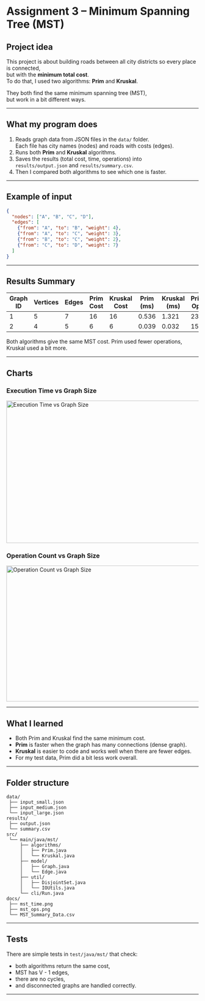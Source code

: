 # Assignment 3 – Minimum Spanning Tree (MST)

## Project idea
This project is about building roads between all city districts so every place is connected,  
but with the **minimum total cost**.  
To do that, I used two algorithms: **Prim** and **Kruskal**.

They both find the same minimum spanning tree (MST),  
but work in a bit different ways.

---

## What my program does
1. Reads graph data from JSON files in the `data/` folder.  
   Each file has city names (nodes) and roads with costs (edges).
2. Runs both **Prim** and **Kruskal** algorithms.
3. Saves the results (total cost, time, operations) into  
   `results/output.json` and `results/summary.csv`.
4. Then I compared both algorithms to see which one is faster.

---

## Example of input
```json
{
  "nodes": ["A", "B", "C", "D"],
  "edges": [
    {"from": "A", "to": "B", "weight": 4},
    {"from": "A", "to": "C", "weight": 3},
    {"from": "B", "to": "C", "weight": 2},
    {"from": "C", "to": "D", "weight": 7}
  ]
}
````

---

## Results Summary

| Graph ID | Vertices | Edges | Prim Cost | Kruskal Cost | Prim (ms) | Kruskal (ms) | Prim Ops | Kruskal Ops |
| -------- | -------- | ----- | --------- | ------------ | --------- | ------------ | -------- | ----------- |
| 1        | 5        | 7     | 16        | 16           | 0.536     | 1.321        | 23       | 35          |
| 2        | 4        | 5     | 6         | 6            | 0.039     | 0.032        | 15       | 25          |

 Both algorithms give the same MST cost.
 Prim used fewer operations, Kruskal used a bit more.

---

## Charts

### Execution Time vs Graph Size

<img width="780" height="372" alt="Execution Time vs Graph Size" src="https://github.com/user-attachments/assets/582429b4-e819-46d2-a1ca-df1f8876baff" />


### Operation Count vs Graph Size

<img width="741" height="355" alt="Operation Count vs Graph Size" src="https://github.com/user-attachments/assets/df9dba32-865b-476a-8b03-5728d405ef71" />


---

## What I learned

* Both Prim and Kruskal find the same minimum cost.
* **Prim** is faster when the graph has many connections (dense graph).
* **Kruskal** is easier to code and works well when there are fewer edges.
* For my test data, Prim did a bit less work overall.

---

## Folder structure

```
data/
 ├── input_small.json
 ├── input_medium.json
 └── input_large.json
results/
 ├── output.json
 └── summary.csv
src/
 └── main/java/mst/
     ├── algorithms/
     │   ├── Prim.java
     │   └── Kruskal.java
     ├── model/
     │   ├── Graph.java
     │   └── Edge.java
     ├── util/
     │   ├── DisjointSet.java
     │   └── IOUtils.java
     └── cli/Run.java
docs/
 ├── mst_time.png
 ├── mst_ops.png
 └── MST_Summary_Data.csv
```

---

## Tests

There are simple tests in `test/java/mst/` that check:

* both algorithms return the same cost,
* MST has V - 1 edges,
* there are no cycles,
* and disconnected graphs are handled correctly.

---

